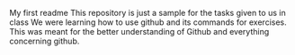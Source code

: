My first readme
This repository is just a sample for the tasks given to us in class
We were learning how to use github and its commands for exercises.
This was meant for the better understanding of Github and everything concerning github.
